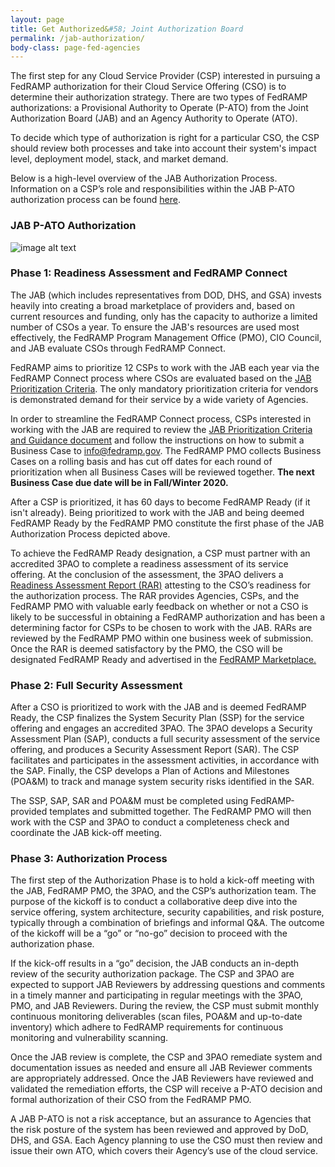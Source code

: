 ```yaml
---
layout: page
title: Get Authorized&#58; Joint Authorization Board
permalink: /jab-authorization/
body-class: page-fed-agencies
---
```



The first step for any Cloud Service Provider (CSP) interested in pursuing a FedRAMP authorization for their Cloud Service Offering (CSO) is to determine their authorization strategy. There are two types of FedRAMP authorizations: a Provisional Authority to Operate (P-ATO) from the Joint Authorization Board (JAB) and an Agency Authority to Operate (ATO).

To decide which type of authorization is right for a particular CSO, the CSP should review both processes and take into account their system's impact level, deployment model, stack, and market demand.

Below is a high-level overview of the JAB Authorization Process. Information on a CSP’s role and responsibilities within the JAB P-ATO authorization process can be found <a href="{{site.baseurl}}/assets/resources/documents/CSP_JAB_P-ATO_Roles_and_Responsibilites.pdf">here</a>.  

### JAB P-ATO Authorization

![image alt text]({{site.baseurl}}/assets/img/ato-auth.png)

### Phase 1: Readiness Assessment and FedRAMP Connect

The JAB (which includes representatives from DOD, DHS, and GSA) invests heavily into creating a broad marketplace of providers and, based on current resources and funding, only has the capacity to authorize a limited number of CSOs a year. To ensure the JAB's resources are used most effectively, the FedRAMP Program Management Office (PMO), CIO Council, and JAB evaluate CSOs through FedRAMP Connect.

FedRAMP  aims to prioritize 12 CSPs to work with the JAB each year via the FedRAMP Connect process where CSOs are evaluated based on the <a href="{{site.baseurl}}/assets/resources/documents/CSP_JAB_P-ATO_Prioritization_Criteria_and_Guidance.pdf">JAB Prioritization Criteria</a>. The only mandatory prioritization criteria for vendors is demonstrated demand for their service by a wide variety of Agencies.

In order to streamline the FedRAMP Connect process, CSPs interested in working with the JAB are required to review the <a href="{{site.baseurl}}/assets/resources/documents/CSP_JAB_P-ATO_Prioritization_Criteria_and_Guidance.pdf">JAB Prioritization Criteria and Guidance document</a> and follow the instructions on how to submit a Business Case to info@fedramp.gov. The FedRAMP PMO collects Business Cases on a rolling basis and has cut off dates for each round of prioritization when all Business Cases will be reviewed together. **The next Business Case due date will be in Fall/Winter 2020.** 

After a CSP is prioritized, it has 60 days to become FedRAMP Ready (if it isn't already). Being prioritized to work with the JAB and being deemed FedRAMP Ready by the FedRAMP PMO constitute the first phase of the JAB Authorization Process depicted above. 

To achieve the FedRAMP Ready designation, a CSP must partner with an accredited 3PAO to complete a readiness assessment of its service offering. At the conclusion of the assessment, the 3PAO delivers a <a href="{{site.baseurl}}/assets/resources/templates/FedRAMP-Moderate-RAR-Template.docx">Readiness Assessment Report (RAR)</a> attesting to the CSO’s readiness for the authorization process. The RAR provides Agencies, CSPs, and the FedRAMP PMO with valuable early feedback on whether or not a CSO is likely to be successful in obtaining a FedRAMP authorization and has been a determining factor for CSPs to be chosen to work with the JAB. RARs are reviewed by the FedRAMP PMO within one business week of submission. Once the RAR is deemed satisfactory by the PMO, the CSO will be designated FedRAMP Ready and advertised in the <a href="https://marketplace.fedramp.gov/#/products">FedRAMP Marketplace.</a> 

### Phase 2: Full Security Assessment

After a CSO is prioritized to work with the JAB and is deemed FedRAMP Ready, the CSP finalizes the System Security Plan (SSP) for the service offering and engages an accredited 3PAO. The 3PAO develops a Security Assessment Plan (SAP), conducts a full security assessment of the service offering, and produces a Security Assessment Report (SAR). The CSP facilitates and participates in the assessment activities, in accordance with the SAP. Finally, the CSP develops a Plan of Actions and Milestones (POA&M) to track and manage system security risks identified in the SAR. 

The SSP, SAP, SAR and POA&M must be completed using FedRAMP-provided templates and submitted together. The FedRAMP PMO will then work with the CSP and 3PAO to conduct a completeness check and coordinate the JAB kick-off meeting. 

### Phase 3: Authorization Process

The first step of the Authorization Phase is to hold a kick-off meeting with the JAB, FedRAMP PMO, the 3PAO, and the CSP’s authorization team. The purpose of the kickoff is to conduct a collaborative deep dive into the service offering, system architecture, security capabilities, and risk posture, typically through a combination of briefings and informal Q&A. The outcome of the kickoff will be a “go” or “no-go” decision to proceed with the authorization phase. 

If the kick-off results in a “go” decision, the JAB conducts an in-depth review of the security authorization package. The CSP and 3PAO are expected to support JAB Reviewers by addressing questions and comments in a timely manner and participating in regular meetings with the 3PAO, PMO, and JAB Reviewers. During the review, the CSP must submit monthly continuous monitoring deliverables (scan files, POA&M and up-to-date inventory) which adhere to FedRAMP requirements for continuous monitoring and vulnerability scanning.  

Once the JAB review is complete, the CSP and 3PAO remediate system and documentation issues as needed and ensure all JAB Reviewer comments are appropriately addressed. Once the JAB Reviewers have reviewed and validated the remediation efforts, the CSP will receive a P-ATO decision and formal authorization of their CSO from the FedRAMP PMO. 

A JAB P-ATO is not a risk acceptance, but an assurance to Agencies that the risk posture of the system has been reviewed and approved by DoD, DHS, and GSA. Each Agency planning to use the CSO must then review and issue their own ATO, which covers their Agency’s use of the cloud service.


